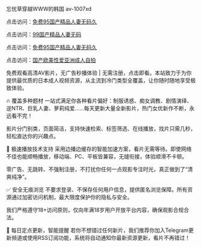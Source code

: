 忘忧草穿越WWW的韩国 av-1007xd

点击访问：<a href="https://heiliaozj3tjd.pages.dev/">免费95国产精品人妻无码久</a>

点击访问：<a href="https://heiliaoxwd5i8.pages.dev/">99国产精品人妻无码</a>

点击访问：<a href="https://heiliaoll4qsx.pages.dev/">免费95国产精品人妻无码久</a>

点击访问：<a href="https://heiliao2dmwwy.pages.dev/">国产欧美性爱亚洲成人自拍</a>

免费观看高清AV影片，无广告秒播体验 | 无需注册，点击即看。本站致力于为你提供最优质的日本成人视频资源，从主流到冷门类型全覆盖，让你随时随地享受极致体验。

🔥 覆盖多种题材 一站式满足你各种看片偏好：制服诱惑、痴女调教、剧情演绎、逆NTR、巨乳人妻、萝莉纯爱……每天更新大量全新影片，热门女优新作不断，永远看不完！

影片分门别类，页面简洁，支持快速检索、标签筛选、在线播放，找片只需几秒，轻松直达你的兴趣点。

🚀 极速播放技术支持 采用边播边缓存的智能加速方案，看片无需等待。即使网络不佳也能顺畅播放，移动端、PC、平板皆兼容，无缝衔接，体验顺滑不卡顿。

零广告、无跳转、不强制注册，不打扰你任何一点观影专注时光，真正做到了“清爽纯净”。

✅ 安全无痕浏览 不要求登录、不保存任何用户信息，提供匿名浏览保障。所有资源通过加密访问机制，最大限度保护你的隐私与安全。

我们严格遵守18+访问原则，仅向年满18岁用户开放平台内容，确保观影合规合法。

📅 每日定点更新，智能提醒 若你不想错过任何新片，我们推荐你加入Telegram更新频道或使用RSS订阅功能，系统将自动通知你最新资源更新，看片不再错过！

<span style="display:none;">[Canonical link]( https://github.com/xd783/riben12301 ）</span>
